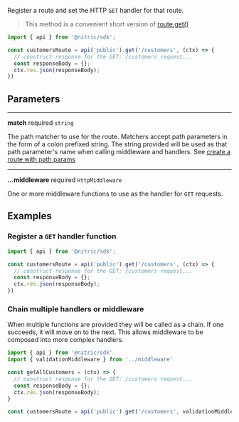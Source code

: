 Register a route and set the HTTP `GET` handler for that route.

> This method is a convenient short version of [route.get()](./api-route-get)

```javascript
import { api } from '@nitric/sdk';

const customersRoute = api('public').get('/customers', (ctx) => {
  // construct response for the GET: /customers request...
  const responseBody = {};
  ctx.res.json(responseBody);
})
```

## Parameters

---

**match** required `string`

The path matcher to use for the route. Matchers accept path parameters in the form of a colon prefixed string. The string provided will be used as that path parameter's name when calling middleware and handlers. See [create a route with path params](#create-a-route-with-path-params)

---

**...middleware** required `HttpMiddleware`

One or more middleware functions to use as the handler for `GET` requests.

## Examples

### Register a `GET` handler function

```javascript
import { api } from '@nitric/sdk';

const customersRoute = api('public').get('/customers', (ctx) => {
  // construct response for the GET: /customers request...
  const responseBody = {};
  ctx.res.json(responseBody);
})
```

### Chain multiple handlers or middleware

When multiple functions are provided they will be called as a chain. If one succeeds, it will move on to the next. This allows middleware to be composed into more complex handlers.

```javascript
import { api } from '@nitric/sdk'
import { validationMiddleware } from '../middleware'

const getAllCustomers = (ctx) => {
  // construct response for the GET: /customers request...
  const responseBody = {};
  ctx.res.json(responseBody);
}

const customersRoute = api('public').get('/customers', validationMiddleware, getAllCustomers)
```

